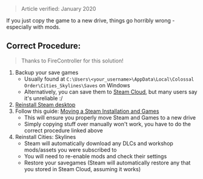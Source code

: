 > Article verified: January 2020

If you just copy the game to a new drive, things go horribly wrong - especially with mods.

## Correct Procedure:

> Thanks to FireController for this solution!

1. Backup your save games
   * Usually found at `C:\Users\<your_username>\AppData\Local\Colossal Order\Cities_Skylines\Saves` on Windows
   * Alternatively, you can save them to [Steam Cloud](https://steamcommunity.com/app/255710/discussions/0/405693392924366177), but many users say it's unreliable :/
2. [Reinstall Steam desktop](https://www.wikihow.com/Reinstall-Steam-and-Save-Your-Game-Files)
3. Follow this guide: [Moving a Steam Installation and Games](https://support.steampowered.com/kb_article.php?ref=7418-YUBN-8129)
    * This will ensure you properly move Steam and Games to a new drive
    * Simply copying stuff over manually won't work, you have to do the correct procedure linked above
4. Reinstall Cities: Skylines
    * Steam will automatically download any DLCs and workshop mods/assets you were subscribed to
    * You will need to re-enable mods and check their settings
    * Restore your savegames (Steam will automatically restore any that you stored in Steam Cloud, assuming it works)